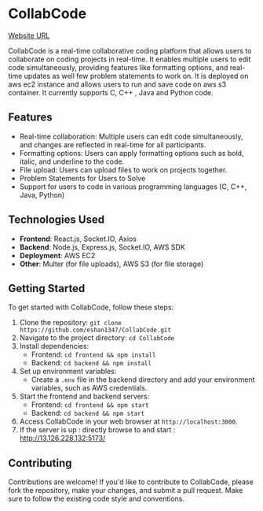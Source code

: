 # CollabCode

[Website URL](http://13.126.228.132:5173/)

CollabCode is a real-time collaborative coding platform that allows users to collaborate on coding projects in real-time. It enables multiple users to edit code simultaneously, providing features like formatting options, and real-time updates as well few problem statements to work on.
It is deployed on aws ec2 instance and allows users to run and save code on aws s3 container. It currently supports C, C++ , Java and Python code.

## Features

- Real-time collaboration: Multiple users can edit code simultaneously, and changes are reflected in real-time for all participants.
- Formatting options: Users can apply formatting options such as bold, italic, and underline to the code.
- File upload: Users can upload files to work on projects together.
- Problem Statements for Users to Solve
- Support for users to code in various programming languages (C, C++, Java, Python)

## Technologies Used

- **Frontend**: React.js, Socket.IO, Axios
- **Backend**: Node.js, Express.js, Socket.IO, AWS SDK
- **Deployment**: AWS EC2
- **Other**: Multer (for file uploads), AWS S3 (for file storage)

## Getting Started

To get started with CollabCode, follow these steps:

1. Clone the repository: `git clone https://github.com/eshan1347/CollabCode.git`
2. Navigate to the project directory: `cd CollabCode`
3. Install dependencies:
   - Frontend: `cd frontend && npm install`
   - Backend: `cd backend && npm install`
4. Set up environment variables:
   - Create a `.env` file in the backend directory and add your environment variables, such as AWS credentials.
5. Start the frontend and backend servers:
   - Frontend: `cd frontend && npm start`
   - Backend: `cd backend && npm start`
6. Access CollabCode in your web browser at `http://localhost:3000`.
7. If the server is up : directly browse to and start : http://13.126.228.132:5173/

## Contributing

Contributions are welcome! If you'd like to contribute to CollabCode, please fork the repository, make your changes, and submit a pull request. Make sure to follow the existing code style and conventions.
